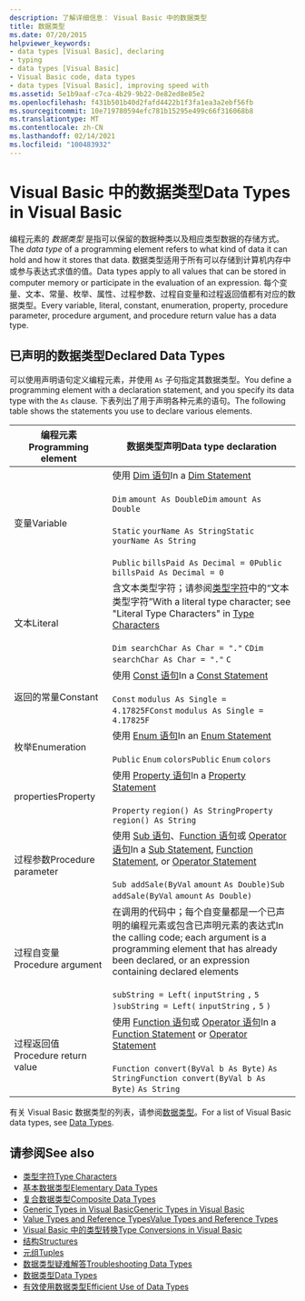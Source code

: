 ```yaml
---
description: 了解详细信息： Visual Basic 中的数据类型
title: 数据类型
ms.date: 07/20/2015
helpviewer_keywords:
- data types [Visual Basic], declaring
- typing
- data types [Visual Basic]
- Visual Basic code, data types
- data types [Visual Basic], improving speed with
ms.assetid: 5e1b9aaf-c7ca-4b29-9b22-0e82ed8e85e2
ms.openlocfilehash: f431b501b40d2fafd4422b1f3fa1ea3a2ebf56fb
ms.sourcegitcommit: 10e719780594efc781b15295e499c66f316068b8
ms.translationtype: MT
ms.contentlocale: zh-CN
ms.lasthandoff: 02/14/2021
ms.locfileid: "100483932"
---
```

# <a name="data-types-in-visual-basic"></a><span data-ttu-id="a4ec4-103">Visual Basic 中的数据类型</span><span class="sxs-lookup"><span data-stu-id="a4ec4-103">Data Types in Visual Basic</span></span>

<span data-ttu-id="a4ec4-104">编程元素的 *数据类型* 是指可以保留的数据种类以及相应类型数据的存储方式。</span><span class="sxs-lookup"><span data-stu-id="a4ec4-104">The *data type* of a programming element refers to what kind of data it can hold and how it stores that data.</span></span> <span data-ttu-id="a4ec4-105">数据类型适用于所有可以存储到计算机内存中或参与表达式求值的值。</span><span class="sxs-lookup"><span data-stu-id="a4ec4-105">Data types apply to all values that can be stored in computer memory or participate in the evaluation of an expression.</span></span> <span data-ttu-id="a4ec4-106">每个变量、文本、常量、枚举、属性、过程参数、过程自变量和过程返回值都有对应的数据类型。</span><span class="sxs-lookup"><span data-stu-id="a4ec4-106">Every variable, literal, constant, enumeration, property, procedure parameter, procedure argument, and procedure return value has a data type.</span></span>  
  
## <a name="declared-data-types"></a><span data-ttu-id="a4ec4-107">已声明的数据类型</span><span class="sxs-lookup"><span data-stu-id="a4ec4-107">Declared Data Types</span></span>  

 <span data-ttu-id="a4ec4-108">可以使用声明语句定义编程元素，并使用 `As` 子句指定其数据类型。</span><span class="sxs-lookup"><span data-stu-id="a4ec4-108">You define a programming element with a declaration statement, and you specify its data type with the `As` clause.</span></span> <span data-ttu-id="a4ec4-109">下表列出了用于声明各种元素的语句。</span><span class="sxs-lookup"><span data-stu-id="a4ec4-109">The following table shows the statements you use to declare various elements.</span></span>  
  
|<span data-ttu-id="a4ec4-110">编程元素</span><span class="sxs-lookup"><span data-stu-id="a4ec4-110">Programming element</span></span>|<span data-ttu-id="a4ec4-111">数据类型声明</span><span class="sxs-lookup"><span data-stu-id="a4ec4-111">Data type declaration</span></span>|  
|-------------------------|---------------------------|  
|<span data-ttu-id="a4ec4-112">变量</span><span class="sxs-lookup"><span data-stu-id="a4ec4-112">Variable</span></span>|<span data-ttu-id="a4ec4-113">使用 [Dim 语句](../../../language-reference/statements/dim-statement.md)</span><span class="sxs-lookup"><span data-stu-id="a4ec4-113">In a [Dim Statement](../../../language-reference/statements/dim-statement.md)</span></span><br /><br /> <span data-ttu-id="a4ec4-114">`Dim`   `amount As Double`</span><span class="sxs-lookup"><span data-stu-id="a4ec4-114">`Dim`   `amount As Double`</span></span><br /><br /> <span data-ttu-id="a4ec4-115">`Static`   `yourName As String`</span><span class="sxs-lookup"><span data-stu-id="a4ec4-115">`Static`   `yourName As String`</span></span><br /><br /> <span data-ttu-id="a4ec4-116">`Public`   `billsPaid As Decimal = 0`</span><span class="sxs-lookup"><span data-stu-id="a4ec4-116">`Public`   `billsPaid As Decimal = 0`</span></span>|  
|<span data-ttu-id="a4ec4-117">文本</span><span class="sxs-lookup"><span data-stu-id="a4ec4-117">Literal</span></span>|<span data-ttu-id="a4ec4-118">含文本类型字符；请参阅[类型字符](type-characters.md)中的“文本类型字符”</span><span class="sxs-lookup"><span data-stu-id="a4ec4-118">With a literal type character; see "Literal Type Characters" in [Type Characters](type-characters.md)</span></span><br /><br /> <span data-ttu-id="a4ec4-119">`Dim searchChar As Char = "."`  `C`</span><span class="sxs-lookup"><span data-stu-id="a4ec4-119">`Dim searchChar As Char = "."`  `C`</span></span>|  
|<span data-ttu-id="a4ec4-120">返回的常量</span><span class="sxs-lookup"><span data-stu-id="a4ec4-120">Constant</span></span>|<span data-ttu-id="a4ec4-121">使用 [Const 语句](../../../language-reference/statements/const-statement.md)</span><span class="sxs-lookup"><span data-stu-id="a4ec4-121">In a [Const Statement](../../../language-reference/statements/const-statement.md)</span></span><br /><br /> <span data-ttu-id="a4ec4-122">`Const`   `modulus As Single = 4.17825F`</span><span class="sxs-lookup"><span data-stu-id="a4ec4-122">`Const`   `modulus As Single = 4.17825F`</span></span>|  
|<span data-ttu-id="a4ec4-123">枚举</span><span class="sxs-lookup"><span data-stu-id="a4ec4-123">Enumeration</span></span>|<span data-ttu-id="a4ec4-124">使用 [Enum 语句](../../../language-reference/statements/enum-statement.md)</span><span class="sxs-lookup"><span data-stu-id="a4ec4-124">In an [Enum Statement](../../../language-reference/statements/enum-statement.md)</span></span><br /><br /> <span data-ttu-id="a4ec4-125">`Public`   `Enum`   `colors`</span><span class="sxs-lookup"><span data-stu-id="a4ec4-125">`Public`   `Enum`   `colors`</span></span>|  
|<span data-ttu-id="a4ec4-126">properties</span><span class="sxs-lookup"><span data-stu-id="a4ec4-126">Property</span></span>|<span data-ttu-id="a4ec4-127">使用 [Property 语句](../../../language-reference/statements/property-statement.md)</span><span class="sxs-lookup"><span data-stu-id="a4ec4-127">In a [Property Statement](../../../language-reference/statements/property-statement.md)</span></span><br /><br /> <span data-ttu-id="a4ec4-128">`Property`   `region() As String`</span><span class="sxs-lookup"><span data-stu-id="a4ec4-128">`Property`   `region() As String`</span></span>|  
|<span data-ttu-id="a4ec4-129">过程参数</span><span class="sxs-lookup"><span data-stu-id="a4ec4-129">Procedure parameter</span></span>|<span data-ttu-id="a4ec4-130">使用 [Sub 语句](../../../language-reference/statements/sub-statement.md)、[Function 语句](../../../language-reference/statements/function-statement.md)或 [Operator 语句](../../../language-reference/statements/operator-statement.md)</span><span class="sxs-lookup"><span data-stu-id="a4ec4-130">In a [Sub Statement](../../../language-reference/statements/sub-statement.md), [Function Statement](../../../language-reference/statements/function-statement.md), or [Operator Statement](../../../language-reference/statements/operator-statement.md)</span></span><br /><br /> <span data-ttu-id="a4ec4-131">`Sub addSale(ByVal`   `amount`   `As Double)`</span><span class="sxs-lookup"><span data-stu-id="a4ec4-131">`Sub addSale(ByVal`   `amount`   `As Double)`</span></span>|  
|<span data-ttu-id="a4ec4-132">过程自变量</span><span class="sxs-lookup"><span data-stu-id="a4ec4-132">Procedure argument</span></span>|<span data-ttu-id="a4ec4-133">在调用的代码中；每个自变量都是一个已声明的编程元素或包含已声明元素的表达式</span><span class="sxs-lookup"><span data-stu-id="a4ec4-133">In the calling code; each argument is a programming element that has already been declared, or an expression containing declared elements</span></span><br /><br /> <span data-ttu-id="a4ec4-134">`subString = Left(`  `inputString`  `,`   `5`  `)`</span><span class="sxs-lookup"><span data-stu-id="a4ec4-134">`subString = Left(`  `inputString`  `,`   `5`  `)`</span></span>|  
|<span data-ttu-id="a4ec4-135">过程返回值</span><span class="sxs-lookup"><span data-stu-id="a4ec4-135">Procedure return value</span></span>|<span data-ttu-id="a4ec4-136">使用 [Function 语句](../../../language-reference/statements/function-statement.md)或 [Operator 语句](../../../language-reference/statements/operator-statement.md)</span><span class="sxs-lookup"><span data-stu-id="a4ec4-136">In a [Function Statement](../../../language-reference/statements/function-statement.md) or [Operator Statement](../../../language-reference/statements/operator-statement.md)</span></span><br /><br /> <span data-ttu-id="a4ec4-137">`Function convert(ByVal b As Byte)`   `As String`</span><span class="sxs-lookup"><span data-stu-id="a4ec4-137">`Function convert(ByVal b As Byte)`   `As String`</span></span>|  
  
 <span data-ttu-id="a4ec4-138">有关 Visual Basic 数据类型的列表，请参阅[数据类型](../../../language-reference/data-types/index.md)。</span><span class="sxs-lookup"><span data-stu-id="a4ec4-138">For a list of Visual Basic data types, see [Data Types](../../../language-reference/data-types/index.md).</span></span>  
  
## <a name="see-also"></a><span data-ttu-id="a4ec4-139">请参阅</span><span class="sxs-lookup"><span data-stu-id="a4ec4-139">See also</span></span>

- [<span data-ttu-id="a4ec4-140">类型字符</span><span class="sxs-lookup"><span data-stu-id="a4ec4-140">Type Characters</span></span>](type-characters.md)
- [<span data-ttu-id="a4ec4-141">基本数据类型</span><span class="sxs-lookup"><span data-stu-id="a4ec4-141">Elementary Data Types</span></span>](elementary-data-types.md)
- [<span data-ttu-id="a4ec4-142">复合数据类型</span><span class="sxs-lookup"><span data-stu-id="a4ec4-142">Composite Data Types</span></span>](composite-data-types.md)
- [<span data-ttu-id="a4ec4-143">Generic Types in Visual Basic</span><span class="sxs-lookup"><span data-stu-id="a4ec4-143">Generic Types in Visual Basic</span></span>](generic-types.md)
- [<span data-ttu-id="a4ec4-144">Value Types and Reference Types</span><span class="sxs-lookup"><span data-stu-id="a4ec4-144">Value Types and Reference Types</span></span>](value-types-and-reference-types.md)
- [<span data-ttu-id="a4ec4-145">Visual Basic 中的类型转换</span><span class="sxs-lookup"><span data-stu-id="a4ec4-145">Type Conversions in Visual Basic</span></span>](type-conversions.md)
- [<span data-ttu-id="a4ec4-146">结构</span><span class="sxs-lookup"><span data-stu-id="a4ec4-146">Structures</span></span>](structures.md)
- [<span data-ttu-id="a4ec4-147">元组</span><span class="sxs-lookup"><span data-stu-id="a4ec4-147">Tuples</span></span>](tuples.md)
- [<span data-ttu-id="a4ec4-148">数据类型疑难解答</span><span class="sxs-lookup"><span data-stu-id="a4ec4-148">Troubleshooting Data Types</span></span>](troubleshooting-data-types.md)
- [<span data-ttu-id="a4ec4-149">数据类型</span><span class="sxs-lookup"><span data-stu-id="a4ec4-149">Data Types</span></span>](../../../language-reference/data-types/index.md)
- [<span data-ttu-id="a4ec4-150">有效使用数据类型</span><span class="sxs-lookup"><span data-stu-id="a4ec4-150">Efficient Use of Data Types</span></span>](efficient-use-of-data-types.md)
